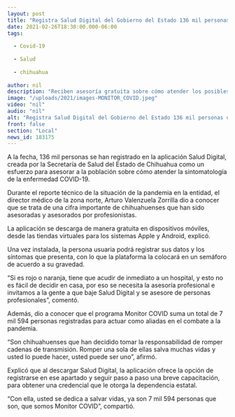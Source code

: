 ```yaml
---
layout: post
title: "Registra Salud Digital del Gobierno del Estado 136 mil personas usuarias"
date: 2021-02-26T18:30:00.000-06:00
tags:
  
  - Covid-19
  
  - Salud
  
  - chihuahua
  
author: nil
description: "Reciben asesoría gratuita sobre cómo atender los posibles síntomas de Sars-Cov2, informa el director médico Arturo Valenzuela Zorrilla; hay ya 7 mil 594 monitores COVID, destaca"
image: "/uploads/2021/images-MONITOR_COVID.jpeg"
video: "nil"
audio: "nil"
alt: "Registra Salud Digital del Gobierno del Estado 136 mil personas usuarias"
front: false
section: "Local"
news_id: 183175
---
```


A la fecha, 136 mil personas se han registrado en la aplicación Salud Digital, creada por la Secretaría de Salud del Estado de Chihuahua como un esfuerzo para asesorar a la población sobre cómo atender la sintomatología de la enfermedad COVID-19.

Durante el reporte técnico de la situación de la pandemia en la entidad, el director médico de la zona norte, Arturo Valenzuela Zorrilla dio a conocer que se trata de una cifra importante de chihuahuenses que han sido asesoradas y asesorados por profesionistas.

La aplicación se descarga de manera gratuita en dispositivos móviles, desde las tiendas virtuales para los sistemas Apple y Android, explicó.

Una vez instalada, la persona usuaria podrá registrar sus datos y los síntomas que presenta, con lo que la plataforma la colocará en un semáforo de acuerdo a su gravedad.

“Si es rojo o naranja, tiene que acudir de inmediato a un hospital, y esto no es fácil de decidir en casa, por eso se necesita la asesoría profesional e invitamos a la gente a que baje Salud Digital y se asesore de personas profesionales”, comentó.

Además, dio a conocer que el programa Monitor COVID suma un total de 7 mil 594 personas registradas para actuar como aliadas en el combate a la pandemia.

“Son chihuahuenses que han decidido tomar la responsabilidad de romper cadenas de transmisión. Romper una sola de ellas salva muchas vidas y usted lo puede hacer, usted puede ser uno”, afirmó.

Explicó que al descargar Salud Digital, la aplicación ofrece la opción de registrarse en ese apartado y seguir paso a paso una breve capacitación, para obtener una credencial que le otorga la dependencia estatal.

“Con ella, usted se dedica a salvar vidas, ya son 7 mil 594 personas que son, que somos Monitor COVID”, compartió.